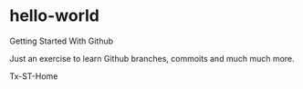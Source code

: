 # hello-world
Getting Started With Github 

Just an exercise to learn Github branches, commoits and much much more. 

Tx-ST-Home

